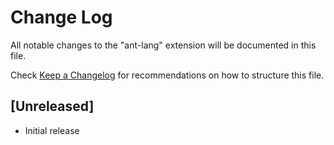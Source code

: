 # Change Log

All notable changes to the "ant-lang" extension will be documented in this file.

Check [Keep a Changelog](http://keepachangelog.com/) for recommendations on how to structure this file.

## [Unreleased]

- Initial release